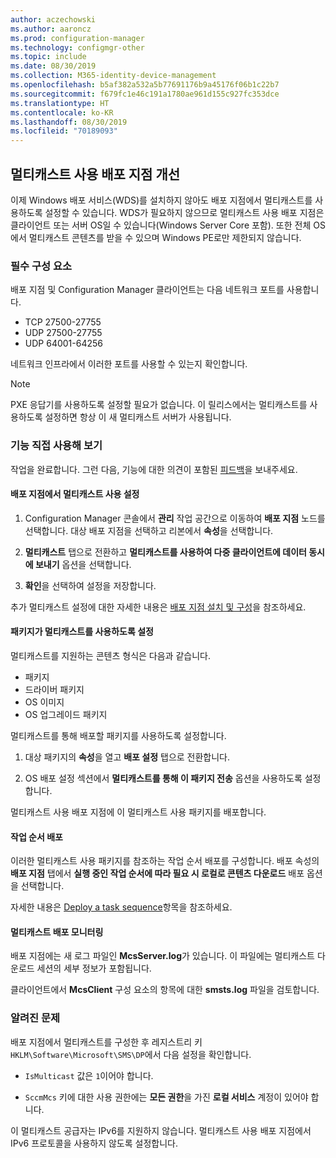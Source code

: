 ```yaml
---
author: aczechowski
ms.author: aaroncz
ms.prod: configuration-manager
ms.technology: configmgr-other
ms.topic: include
ms.date: 08/30/2019
ms.collection: M365-identity-device-management
ms.openlocfilehash: b5af382a532a5b77691176b9a45176f06b1c22b7
ms.sourcegitcommit: f679fc1e46c191a1780ae961d155c927fc353dce
ms.translationtype: HT
ms.contentlocale: ko-KR
ms.lasthandoff: 08/30/2019
ms.locfileid: "70189093"
---
```

## <a name="bkmk_multicast"></a> 멀티캐스트 사용 배포 지점 개선

<!--3785535-->

이제 Windows 배포 서비스(WDS)를 설치하지 않아도 배포 지점에서 멀티캐스트를 사용하도록 설정할 수 있습니다. WDS가 필요하지 않으므로 멀티캐스트 사용 배포 지점은 클라이언트 또는 서버 OS일 수 있습니다(Windows Server Core 포함). 또한 전체 OS에서 멀티캐스트 콘텐츠를 받을 수 있으며 Windows PE로만 제한되지 않습니다.

### <a name="prerequisites"></a>필수 구성 요소

배포 지점 및 Configuration Manager 클라이언트는 다음 네트워크 포트를 사용합니다.

- TCP 27500-27755
- UDP 27500-27755
- UDP 64001-64256

네트워크 인프라에서 이러한 포트를 사용할 수 있는지 확인합니다.

> [!NOTE]
> PXE 응답기를 사용하도록 설정할 필요가 없습니다. 이 릴리스에서는 멀티캐스트를 사용하도록 설정하면 항상 이 새 멀티캐스트 서버가 사용됩니다.

### <a name="try-it-out"></a>기능 직접 사용해 보기

작업을 완료합니다. 그런 다음, 기능에 대한 의견이 포함된 [피드백](/sccm/core/understand/find-help#product-feedback)을 보내주세요.

#### <a name="enable-multicast-on-the-distribution-point"></a>배포 지점에서 멀티캐스트 사용 설정

1. Configuration Manager 콘솔에서 **관리** 작업 공간으로 이동하여 **배포 지점** 노드를 선택합니다. 대상 배포 지점을 선택하고 리본에서 **속성**을 선택합니다.

1. **멀티캐스트** 탭으로 전환하고 **멀티캐스트를 사용하여 다중 클라이언트에 데이터 동시에 보내기** 옵션을 선택합니다.

1. **확인**을 선택하여 설정을 저장합니다.

추가 멀티캐스트 설정에 대한 자세한 내용은 [배포 지점 설치 및 구성](/sccm/core/servers/deploy/configure/install-and-configure-distribution-points#bkmk_config-multicast)을 참조하세요.

#### <a name="enable-packages-to-use-multicast"></a>패키지가 멀티캐스트를 사용하도록 설정

멀티캐스트를 지원하는 콘텐츠 형식은 다음과 같습니다.

- 패키지
- 드라이버 패키지
- OS 이미지
- OS 업그레이드 패키지

멀티캐스트를 통해 배포할 패키지를 사용하도록 설정합니다.

1. 대상 패키지의 **속성**을 열고 **배포 설정** 탭으로 전환합니다.

1. OS 배포 설정 섹션에서 **멀티캐스트를 통해 이 패키지 전송** 옵션을 사용하도록 설정합니다.

멀티캐스트 사용 배포 지점에 이 멀티캐스트 사용 패키지를 배포합니다.

#### <a name="deploy-a-task-sequence"></a>작업 순서 배포

이러한 멀티캐스트 사용 패키지를 참조하는 작업 순서 배포를 구성합니다. 배포 속성의 **배포 지점** 탭에서 **실행 중인 작업 순서에 따라 필요 시 로컬로 콘텐츠 다운로드** 배포 옵션을 선택합니다.

자세한 내용은 [Deploy a task sequence](/sccm/osd/deploy-use/deploy-a-task-sequence)항목을 참조하세요.

#### <a name="monitor-the-multicast-deployment"></a>멀티캐스트 배포 모니터링

배포 지점에는 새 로그 파일인 **McsServer.log**가 있습니다. 이 파일에는 멀티캐스트 다운로드 세션의 세부 정보가 포함됩니다.

클라이언트에서 **McsClient** 구성 요소의 항목에 대한 **smsts.log** 파일을 검토합니다.

### <a name="known-issues"></a>알려진 문제

배포 지점에서 멀티캐스트를 구성한 후 레지스트리 키 `HKLM\Software\Microsoft\SMS\DP`에서 다음 설정을 확인합니다.

- `IsMulticast` 값은 `1`이어야 합니다.

- `SccmMcs` 키에 대한 사용 권한에는 **모든 권한**을 가진 **로컬 서비스** 계정이 있어야 합니다.

이 멀티캐스트 공급자는 IPv6를 지원하지 않습니다. 멀티캐스트 사용 배포 지점에서 IPv6 프로토콜을 사용하지 않도록 설정합니다.<!-- 5249773 -->
